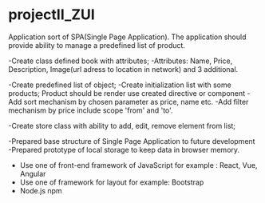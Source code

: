 # projectII_ZUI
Application sort of SPA(Single Page Application). The application should provide ability to manage a predefined list of product.

<!-- @@@@@@@@@@@@@@@@ TODO list @@@@@@@@@@@@@@@ -->

<!-- Books Task -->
-Create class defined book with attributes; 
-Attributes: Name, Price, Description, Image(url adress to location in network) and 3 additional.

<!-- List task -->
-Create predefined list of object;
-Create initialization list with some products; Product should be render use created directive or component
-Add sort mechanism by chosen parameter as price, name etc.
-Add filter mechanism by price include scope 'from' and 'to'.

<!-- Store Task -->
-Create store class with ability to add, edit, remove element from list;


<!-- @@@@@@@@@@@@@@@@ DONE list @@@@@@@@@@@@@@@ -->
-Prepared base structure of Single Page Application to future development
-Prepared prototype of  local storage to keep data in browser memory.


<!-- Technical Specifications -->
- Use one of front-end framework of JavaScript for example : React, Vue, Angular
- Use one of framework for layout  for example: Bootstrap
- Node.js npm

